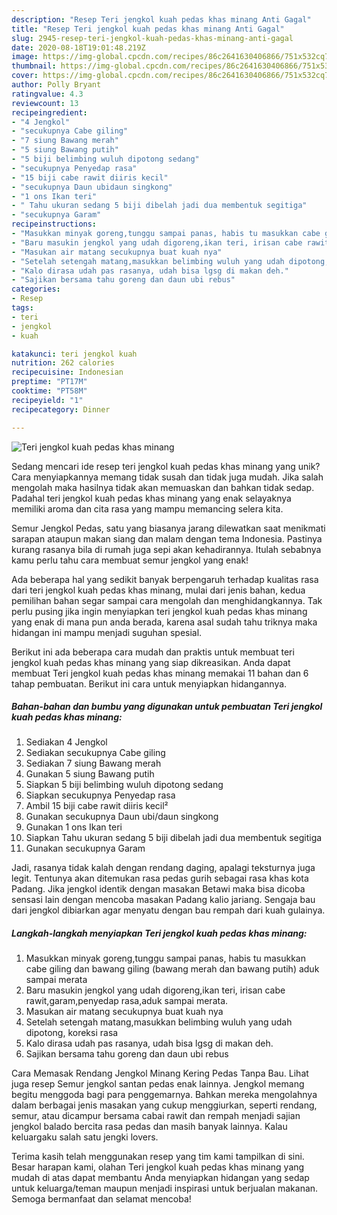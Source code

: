 ```yaml
---
description: "Resep Teri jengkol kuah pedas khas minang Anti Gagal"
title: "Resep Teri jengkol kuah pedas khas minang Anti Gagal"
slug: 2945-resep-teri-jengkol-kuah-pedas-khas-minang-anti-gagal
date: 2020-08-18T19:01:48.219Z
image: https://img-global.cpcdn.com/recipes/86c2641630406866/751x532cq70/teri-jengkol-kuah-pedas-khas-minang-foto-resep-utama.jpg
thumbnail: https://img-global.cpcdn.com/recipes/86c2641630406866/751x532cq70/teri-jengkol-kuah-pedas-khas-minang-foto-resep-utama.jpg
cover: https://img-global.cpcdn.com/recipes/86c2641630406866/751x532cq70/teri-jengkol-kuah-pedas-khas-minang-foto-resep-utama.jpg
author: Polly Bryant
ratingvalue: 4.3
reviewcount: 13
recipeingredient:
- "4 Jengkol"
- "secukupnya Cabe giling"
- "7 siung Bawang merah"
- "5 siung Bawang putih"
- "5 biji belimbing wuluh dipotong sedang"
- "secukupnya Penyedap rasa"
- "15 biji cabe rawit diiris kecil"
- "secukupnya Daun ubidaun singkong"
- "1 ons Ikan teri"
- " Tahu ukuran sedang 5 biji dibelah jadi dua membentuk segitiga"
- "secukupnya Garam"
recipeinstructions:
- "Masukkan minyak goreng,tunggu sampai panas, habis tu masukkan cabe giling dan bawang giling (bawang merah dan bawang putih) aduk sampai merata"
- "Baru masukin jengkol yang udah digoreng,ikan teri, irisan cabe rawit,garam,penyedap rasa,aduk sampai merata."
- "Masukan air matang secukupnya buat kuah nya"
- "Setelah setengah matang,masukkan belimbing wuluh yang udah dipotong, koreksi rasa"
- "Kalo dirasa udah pas rasanya, udah bisa lgsg di makan deh."
- "Sajikan bersama tahu goreng dan daun ubi rebus"
categories:
- Resep
tags:
- teri
- jengkol
- kuah

katakunci: teri jengkol kuah 
nutrition: 262 calories
recipecuisine: Indonesian
preptime: "PT17M"
cooktime: "PT58M"
recipeyield: "1"
recipecategory: Dinner

---
```



![Teri jengkol kuah pedas khas minang](https://img-global.cpcdn.com/recipes/86c2641630406866/751x532cq70/teri-jengkol-kuah-pedas-khas-minang-foto-resep-utama.jpg)

Sedang mencari ide resep teri jengkol kuah pedas khas minang yang unik? Cara menyiapkannya memang tidak susah dan tidak juga mudah. Jika salah mengolah maka hasilnya tidak akan memuaskan dan bahkan tidak sedap. Padahal teri jengkol kuah pedas khas minang yang enak selayaknya memiliki aroma dan cita rasa yang mampu memancing selera kita.

Semur Jengkol Pedas, satu yang biasanya jarang dilewatkan saat menikmati sarapan ataupun makan siang dan malam dengan tema Indonesia. Pastinya kurang rasanya bila di rumah juga sepi akan kehadirannya. Itulah sebabnya kamu perlu tahu cara membuat semur jengkol yang enak!

Ada beberapa hal yang sedikit banyak berpengaruh terhadap kualitas rasa dari teri jengkol kuah pedas khas minang, mulai dari jenis bahan, kedua pemilihan bahan segar sampai cara mengolah dan menghidangkannya. Tak perlu pusing jika ingin menyiapkan teri jengkol kuah pedas khas minang yang enak di mana pun anda berada, karena asal sudah tahu triknya maka hidangan ini mampu menjadi suguhan spesial.


Berikut ini ada beberapa cara mudah dan praktis untuk membuat teri jengkol kuah pedas khas minang yang siap dikreasikan. Anda dapat membuat Teri jengkol kuah pedas khas minang memakai 11 bahan dan 6 tahap pembuatan. Berikut ini cara untuk menyiapkan hidangannya.

<!--inarticleads1-->

##### Bahan-bahan dan bumbu yang digunakan untuk pembuatan Teri jengkol kuah pedas khas minang:

1. Sediakan 4 Jengkol
1. Sediakan secukupnya Cabe giling
1. Sediakan 7 siung Bawang merah
1. Gunakan 5 siung Bawang putih
1. Siapkan 5 biji belimbing wuluh dipotong sedang
1. Siapkan secukupnya Penyedap rasa
1. Ambil 15 biji cabe rawit diiris kecil²
1. Gunakan secukupnya Daun ubi/daun singkong
1. Gunakan 1 ons Ikan teri
1. Siapkan  Tahu ukuran sedang 5 biji dibelah jadi dua membentuk segitiga
1. Gunakan secukupnya Garam


Jadi, rasanya tidak kalah dengan rendang daging, apalagi teksturnya juga legit. Tentunya akan ditemukan rasa pedas gurih sebagai rasa khas kota Padang. Jika jengkol identik dengan masakan Betawi maka bisa dicoba sensasi lain dengan mencoba masakan Padang kalio jariang. Sengaja bau dari jengkol dibiarkan agar menyatu dengan bau rempah dari kuah gulainya. 

<!--inarticleads2-->

##### Langkah-langkah menyiapkan Teri jengkol kuah pedas khas minang:

1. Masukkan minyak goreng,tunggu sampai panas, habis tu masukkan cabe giling dan bawang giling (bawang merah dan bawang putih) aduk sampai merata
1. Baru masukin jengkol yang udah digoreng,ikan teri, irisan cabe rawit,garam,penyedap rasa,aduk sampai merata.
1. Masukan air matang secukupnya buat kuah nya
1. Setelah setengah matang,masukkan belimbing wuluh yang udah dipotong, koreksi rasa
1. Kalo dirasa udah pas rasanya, udah bisa lgsg di makan deh.
1. Sajikan bersama tahu goreng dan daun ubi rebus


Cara Memasak Rendang Jengkol Minang Kering Pedas Tanpa Bau. Lihat juga resep Semur jengkol santan pedas enak lainnya. Jengkol memang begitu menggoda bagi para penggemarnya. Bahkan mereka mengolahnya dalam berbagai jenis masakan yang cukup menggiurkan, seperti rendang, semur, atau dicampur bersama cabai rawit dan rempah menjadi sajian jengkol balado bercita rasa pedas dan masih banyak lainnya. Kalau keluargaku salah satu jengki lovers. 

Terima kasih telah menggunakan resep yang tim kami tampilkan di sini. Besar harapan kami, olahan Teri jengkol kuah pedas khas minang yang mudah di atas dapat membantu Anda menyiapkan hidangan yang sedap untuk keluarga/teman maupun menjadi inspirasi untuk berjualan makanan. Semoga bermanfaat dan selamat mencoba!
